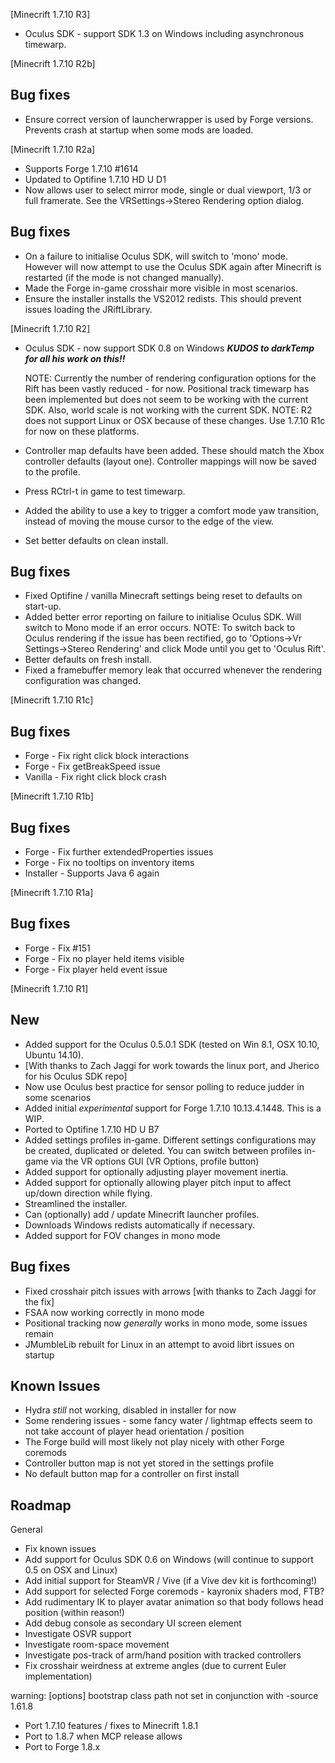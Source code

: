 [Minecrift 1.7.10 R3]

- Oculus SDK - support SDK 1.3 on Windows including asynchronous timewarp.


[Minecrift 1.7.10 R2b]

Bug fixes
---------
- Ensure correct version of launcherwrapper is used by Forge versions. Prevents crash at startup
  when some mods are loaded.
  

[Minecrift 1.7.10 R2a]

- Supports Forge 1.7.10 #1614
- Updated to Optifine 1.7.10 HD U D1
- Now allows user to select mirror mode, single or dual viewport, 1/3 or full framerate. See 
  the VRSettings->Stereo Rendering option dialog.
  
Bug fixes
---------
- On a failure to initialise Oculus SDK, will switch to 'mono' mode. However will now attempt
  to use the Oculus SDK again after Minecrift is restarted (if the mode is not changed manually).
- Made the Forge in-game crosshair more visible in most scenarios.
- Ensure the installer installs the VS2012 redists. This should prevent issues loading the 
  JRiftLibrary.
  

[Minecrift 1.7.10 R2]

- Oculus SDK - now support SDK 0.8 on Windows ***KUDOS to darkTemp for all his work on this!!***

  NOTE: Currently the number of rendering configuration options for the Rift has been vastly
        reduced - for now. Positional track timewarp has been implemented but does not seem to
	    be working with the current SDK. Also, world scale is not working with the current SDK.
  NOTE: R2 does not support Linux or OSX because of these changes. Use 1.7.10 R1c for now on
        these platforms. 
	
- Controller map defaults have been added. These should match the Xbox controller defaults (layout 
  one). Controller mappings will now be saved to the profile. 
- Press RCtrl-t in game to test timewarp.
- Added the ability to use a key to trigger a comfort mode yaw transition, instead of moving the 
  mouse cursor to the edge of the view.
- Set better defaults on clean install.

Bug fixes
---------

- Fixed Optifine / vanilla Minecraft settings being reset to defaults on start-up.
- Added better error reporting on failure to initialise Oculus SDK. Will switch to Mono mode if an error occurs.
  NOTE: To switch back to Oculus rendering if the issue has been rectified, go to 'Options->Vr Settings->Stereo 
        Rendering' and click Mode until you get to 'Oculus Rift'.
- Better defaults on fresh install.
- Fixed a framebuffer memory leak that occurred whenever the rendering configuration was changed.
        
         
[Minecrift 1.7.10 R1c]
 
Bug fixes
-------------
 
 - Forge - Fix right click block interactions
 - Forge - Fix getBreakSpeed issue
 - Vanilla - Fix right click block crash
 
 [Minecrift 1.7.10 R1b]
 
Bug fixes
-------------
 
- Forge - Fix further extendedProperties issues
- Forge - Fix no tooltips on inventory items
- Installer - Supports Java 6 again

[Minecrift 1.7.10 R1a]

Bug fixes
-------------

- Forge - Fix #151 
- Forge - Fix no player held items visible
- Forge - Fix player held event issue


[Minecrift 1.7.10 R1]

New
------

- Added support for the Oculus 0.5.0.1 SDK (tested on Win 8.1, OSX 10.10, Ubuntu 14.10). 
- [With thanks to Zach Jaggi for work towards the linux port, and Jherico for his Oculus SDK repo]
- Now use Oculus best practice for sensor polling to reduce judder in some scenarios
- Added initial *experimental* support for Forge 1.7.10 10.13.4.1448. This is a WIP.
- Ported to Optifine 1.7.10 HD U B7
- Added settings profiles in-game. Different settings configurations may be created, duplicated or deleted. 
  You can switch between profiles in-game via the VR options GUI (VR Options, profile button)
- Added support for optionally adjusting player movement inertia. 
- Added support for optionally allowing player pitch input to affect up/down direction while flying.
- Streamlined the installer. 
- Can (optionally) add / update Minecrift launcher profiles. 
- Downloads Windows redists automatically if necessary.
- Added support for FOV changes in mono mode


Bug fixes
-------------

- Fixed crosshair pitch issues with arrows [with thanks to Zach Jaggi for the fix]
- FSAA now working correctly in mono mode
- Positional tracking now *generally* works in mono mode, some issues remain
- JMumbleLib rebuilt for Linux in an attempt to avoid librt issues on startup


Known Issues
--------------------

- Hydra *still* not working, disabled in installer for now
- Some rendering issues - some fancy water / lightmap effects seem to not take account of player head 
  orientation / position
- The Forge build will most likely not play nicely with other Forge coremods
- Controller button map is not yet stored in the settings profile
- No default button map for a controller on first install


Roadmap
-------------

General
- Fix known issues
- Add support for Oculus SDK 0.6 on Windows (will continue to support 0.5 on OSX and Linux)
- Add initial support for SteamVR / Vive (if a Vive dev kit is forthcoming!)
- Add support for selected Forge coremods - kayronix shaders mod, FTB?
- Add rudimentary IK to player avatar animation so that body follows head position (within reason!)
- Add debug console as secondary UI screen element
- Investigate OSVR support
- Investigate room-space movement
- Investigate pos-track of arm/hand position with tracked controllers
- Fix crosshair weirdness at extreme angles (due to current Euler implementation)

warning: [options] bootstrap class path not set in conjunction with -source 1.61.8
- Port 1.7.10 features / fixes to Minecrift 1.8.1
- Port to 1.8.7 when MCP release allows
- Port to Forge 1.8.x